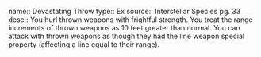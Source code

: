 name:: Devastating Throw 
type:: Ex
source:: Interstellar Species pg. 33
desc:: You hurl thrown weapons with frightful strength. You treat the range increments of thrown weapons as 10 feet greater than normal. You can attack with thrown weapons as though they had the line weapon special property (affecting a line equal to their range).


